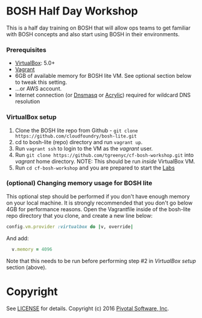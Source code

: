# BOSH Half Day Workshop

This is a half day training on BOSH that will allow ops teams to get familiar with BOSH concepts and also start using BOSH in their environments.

### Prerequisites

* [VirtualBox](https://www.virtualbox.org/): 5.0+
* [Vagrant](http://www.vagrantup.com/)
* 6GB of available memory for BOSH lite VM.  See optional section below to tweak this setting.
* ...or AWS account.
* Internet connection (or [Dnsmasq](http://www.thekelleys.org.uk/dnsmasq/doc.html) or [Acrylic](http://mayakron.altervista.org/wikibase/show.php?id=AcrylicHome)) required for wildcard DNS resolution

### VirtualBox setup

1. Clone the BOSH lite repo from Github - `git clone https://github.com/cloudfoundry/bosh-lite.git`
2. cd to bosh-lite (repo) directory and run `vagrant up`.
3. Run `vagrant ssh` to login to the VM as the *vagrant* user.
4. Run `git clone https://github.com/tgreenyc/cf-bosh-workshop.git` into *vagrant* home directory.  NOTE: This should be run *inside* VirtualBox VM.
5. Run `cd cf-bosh-workshop` and you are prepared to start the [Labs](Labs)

### (optional) Changing memory usage for BOSH lite

This optional step should be performed if you don't have enough memory on your local machine.  It is strongly recommended that you don't go below 4GB for performance reasons.
Open the Vagrantfile inside of the bosh-lite repo directory that you clone, and create a new line below: 

```ruby
config.vm.provider :virtualbox do |v, override|

```

And add:

```ruby
  v.memory = 4096
```

Note that this needs to be run before performing step #2 in *VirtualBox setup* section (above).

# Copyright

See [LICENSE](LICENSE) for details.
Copyright (c) 2016 [Pivotal Software, Inc](http://www.pivotal.io/).
